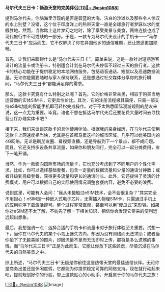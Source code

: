 **马尔代夫三日卡：畅游天堂的完美伴侣[[TG💪+ @esim1088](https://t.me/s/esim1088)]**

提到马尔代夫，你脑海里浮现的是否是碧蓝的大海、洁白的沙滩以及那些令人惊叹的水上别墅？没错，这个位于印度洋上的热带天堂一直是全球旅行者梦寐以求的度假胜地。然而，当你踏上这片梦幻之地时，除了享受美景与美食，网络连接也成了现代旅行中不可或缺的一部分。于是，一款专为马尔代夫设计的手机卡——“马尔代夫三日卡”应运而生，它不仅解决了你在异国他乡的通信难题，还让旅途更加顺畅。

首先，让我们来聊聊什么是“马尔代夫三日卡”。简单来说，这是一款针对短期游客设计的流量卡或注册卡，特别适合计划在马尔代夫停留不超过三天的旅行者。这款卡的核心功能在于提供稳定的本地网络服务，包括语音通话、短信以及高速数据流量。无论你是需要随时与家人保持联系，还是想通过社交媒体分享你的旅行瞬间，“马尔代夫三日卡”都能满足你的需求。

那么，这款卡究竟有什么特别之处呢？首先，它的价格非常亲民，相较于购买当地运营商的实体SIM卡，它更具性价比。其次，它的注册流程极其简便，只需一部支持eSIM功能的智能手机即可轻松完成操作。对于不太熟悉国际漫游规则的朋友来说，这一点尤为重要。毕竟，谁也不想在抵达马尔代夫后还要花费大量时间去寻找营业厅办理实体卡吧？

接下来，我们来谈谈这款卡的具体使用体验。根据我的亲身经历，在马尔代夫使用这款卡上网速度相当快，尤其是在首都马累这样的城市区域，几乎可以媲美国内的4G网络。无论是刷朋友圈、看视频直播，还是导航到下一个景点，都不成问题。而且，它还支持多设备共享流量，如果你和朋友同行，完全可以一起分摊费用，省下一笔开销。

当然，作为一款面向国际市场的流量卡，它也充分考虑到了不同用户的个性化需求。比如，你可以选择基础套餐，包含一定量的数据流量和少量的通话分钟数；或者升级到高级套餐，获得更多流量和更长的通话时长。此外，它还提供了灵活的计费模式，用户可以根据自己的实际使用情况调整套餐内容，避免不必要的浪费。

说到这里，可能有人会问：“我从未接触过eSIM技术，会不会很复杂？”其实完全不用担心！eSIM是一种嵌入式电子芯片，无需插入物理SIM卡，只需通过手机上的应用程序下载激活即可。整个过程非常直观，甚至可以用“傻瓜式”来形容。如果你对eSIM还不太了解，不妨先了解一下相关知识，相信你会发现它带来的便利远远超出想象。

最后，我想强调一点：选择合适的手机卡和流量卡对于旅行体验至关重要。试想一下，当你在马尔代夫的某个小岛上迷失方向，却因为没有网络而无法求助；或者当你拍下了无数美丽的照片，却因流量不足而无法即时上传，那将是多么遗憾的事情。而“马尔代夫三日卡”正是为此而生，它能让你放下这些顾虑，尽情沉浸在马尔代夫的自然美景之中。

综上所述，“马尔代夫三日卡”无疑是你前往这座热带天堂的最佳通信伙伴。无论你是商务出差还是休闲度假，它都能为你提供稳定可靠的网络支持。现在就行动起来吧，提前规划好你的行程，带上这款贴心的小助手，开启属于你的马尔代夫之旅！

[[TG💪+ @esim1088](https://t.me/s/esim1088) ![Image](https://i.postimg.cc/4NQfJmqS/Snipaste-2025-05-13-00-14-12.png)]